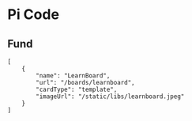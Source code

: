 # Pi Code

## Fund

```codecard
[
    {
        "name": "LearnBoard",
        "url": "/boards/learnboard",
        "cardType": "template",
        "imageUrl": "/static/libs/learnboard.jpeg"
    }
]
```
